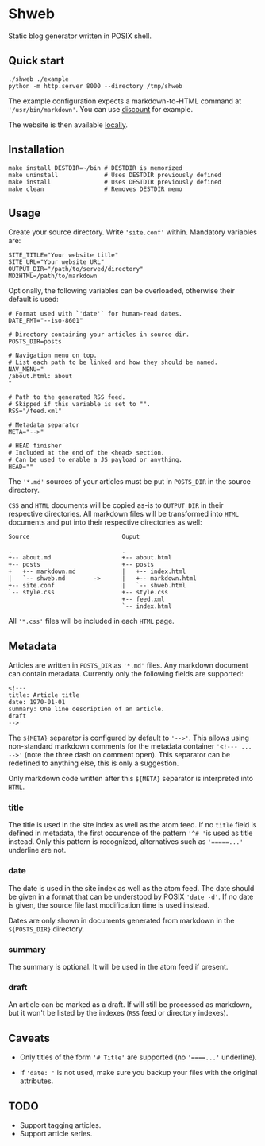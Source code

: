 # Shweb

Static blog generator written in POSIX shell.

## Quick start

    ./shweb ./example
    python -m http.server 8000 --directory /tmp/shweb

The example configuration expects a markdown-to-HTML command at `'/usr/bin/markdown'`.
You can use [discount] for example.

The website is then available [locally](http://0.0.0.0:8000/).

[discount]: https://github.com/Orc/discount

## Installation

    make install DESTDIR=~/bin # DESTDIR is memorized
    make uninstall             # Uses DESTDIR previously defined
    make install               # Uses DESTDIR previously defined
    make clean                 # Removes DESTDIR memo

## Usage

Create your source directory. Write `'site.conf'` within. Mandatory variables are:

    SITE_TITLE="Your website title"
    SITE_URL="Your website URL"
    OUTPUT_DIR="/path/to/served/directory"
    MD2HTML=/path/to/markdown

Optionally, the following variables can be overloaded, otherwise
their default is used:

    # Format used with `'date'` for human-read dates.
    DATE_FMT="--iso-8601" 

    # Directory containing your articles in source dir.
    POSTS_DIR=posts

    # Navigation menu on top.
    # List each path to be linked and how they should be named.
    NAV_MENU="
    /about.html: about
    "

    # Path to the generated RSS feed.
    # Skipped if this variable is set to "".
    RSS="/feed.xml"

    # Metadata separator
    META="-->"

    # HEAD finisher
    # Included at the end of the <head> section.
    # Can be used to enable a JS payload or anything.
    HEAD=""

The `'*.md'` sources of your articles must be put in `POSTS_DIR` in the
source directory.

`CSS` and `HTML` documents will be copied as-is to `OUTPUT_DIR` in their respective
directories. All markdown files will be transformed into `HTML` documents and put
into their respective directories as well:

    Source                          Ouput

    .                               .
    +-- about.md                    +-- about.html
    +-- posts                       +-- posts
    +   +-- markdown.md             |   +-- index.html
    |   `-- shweb.md        ->      |   +-- markdown.html
    +-- site.conf                   |   `-- shweb.html
    `-- style.css                   +-- style.css
                                    +-- feed.xml
                                    `-- index.html

All `'*.css'` files will be included in each `HTML` page.

## Metadata

Articles are written in `POSTS_DIR` as `'*.md'` files.
Any markdown document can contain metadata. Currently only the following fields are supported:

    <!---
    title: Article title
    date: 1970-01-01
    summary: One line description of an article.
    draft
    -->

The `${META}` separator is configured by default to `'-->'`. This allows using non-standard
markdown comments for the metadata container `'<!--- ... -->'` (note the three dash on comment
open). This separator can be redefined to anything else, this is only a suggestion.

Only markdown code written after this `${META}` separator is interpreted into `HTML`.

### title

The title is used in the site index as well as the atom feed. If no `title` field is defined
in metadata, the first occurence of the pattern `'^# '`is used as title instead. Only this
pattern is recognized, alternatives such as `'=====...'` underline are not.

### date

The date is used in the site index as well as the atom feed. The date should be given in a
format that can be understood by POSIX `'date -d'`. If no date is given, the source file
last modification time is used instead.

Dates are only shown in documents generated from markdown in the `${POSTS_DIR}` directory.

### summary

The summary is optional. It will be used in the atom feed if present.

### draft

An article can be marked as a draft. If will still be processed as markdown,
but it won't be listed by the indexes (`RSS` feed or directory indexes).

## Caveats

* Only titles of the form `'# Title'` are supported (no `'====...'` underline).

* If `'date: '` is not used, make sure you backup your files with the original attributes.

## TODO

 - Support tagging articles.
 - Support article series.
